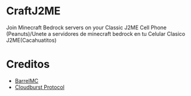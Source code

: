 # CraftJ2ME
Join Minecraft Bedrock servers on your Classic J2ME Cell Phone (Peanuts)/Unete a servidores de minecraft bedrock en tu Celular Clasico J2ME(Cacahuatitos)

# Creditos
- [BarrelMC](https://github.com/BarrelMC/Barrel)
- [Cloudburst Protocol](https://github.com/CloudburstMC/Protocol)
